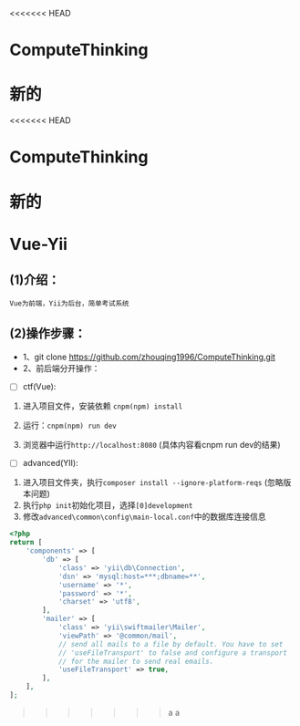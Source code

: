 <<<<<<< HEAD
# ComputeThinking
新的
=======
<<<<<<< HEAD
# ComputeThinking
新的
=======
# Vue-Yii

## (1)介绍：

    Vue为前端，Yii为后台，简单考试系统

## (2)操作步骤：

 

 - 1、git clone https://github.com/zhouqing1996/ComputeThinking.git
 - 2、前后端分开操作：
 - [ ] ctf(Vue):
 1. 进入项目文件，安装依赖 `cnpm(npm) install`
 2. 运行：`cnpm(npm) run dev`

 3. 浏览器中运行`http://localhost:8080` (具体内容看cnpm run dev的结果)

 - [ ] advanced(YII):
 1. 进入项目文件夹，执行`composer install --ignore-platform-reqs` (忽略版本问题)
 2. 执行`php init`初始化项目，选择`[0]development`
 3. 修改`advanced\common\config\main-local.conf`中的数据库连接信息
```php
<?php
return [
    'components' => [
        'db' => [
            'class' => 'yii\db\Connection',
            'dsn' => 'mysql:host=***;dbname=**',
            'username' => '*',
            'password' => '*',
            'charset' => 'utf8',
        ],
        'mailer' => [
            'class' => 'yii\swiftmailer\Mailer',
            'viewPath' => '@common/mail',
            // send all mails to a file by default. You have to set
            // 'useFileTransport' to false and configure a transport
            // for the mailer to send real emails.
            'useFileTransport' => true,
        ],
    ],
];
```
	
>>>>>>> a
>>>>>>> a
